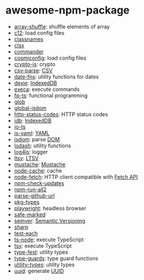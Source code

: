 # awesome-npm-package

- [array-shuffle](https://www.npmjs.com/package/array-shuffle): shuffle elements of array
- [c12](https://www.npmjs.com/package/c12): load config files
- [classnames](https://www.npmjs.com/package/classnames)
- [clsx](https://www.npmjs.com/package/clsx)
- [commander](https://www.npmjs.com/package/commander)
- [cosmiconfig](https://www.npmjs.com/package/cosmiconfig): load config files
- [crypto-js](https://www.npmjs.com/package/crypto-js): crypto
- [csv-parse](https://www.npmjs.com/package/csv-parse): [CSV](https://en.wikipedia.org/wiki/Comma-separated_values)
- [date-fns](https://www.npmjs.com/package/date-fns): utility functions for dates
- [dexie](https://www.npmjs.com/package/dexie): [IndexedDB](https://developer.mozilla.org/en-US/docs/Web/API/IndexedDB_API)
- [execa](https://www.npmjs.com/package/execa): execute commands
- [fp-ts](https://www.npmjs.com/package/fp-ts): functional programming
- [glob](https://www.npmjs.com/package/glob)
- [global-jsdom](https://www.npmjs.com/package/global-jsdom)
- [http-status-codes](https://www.npmjs.com/package/http-status-codes): HTTP status codes
- [idb](https://www.npmjs.com/package/idb): [IndexedDB](https://developer.mozilla.org/en-US/docs/Web/API/IndexedDB_API)
- [io-ts](https://www.npmjs.com/package/io-ts)
- [js-yaml](https://www.npmjs.com/package/js-yaml): [YAML](https://yaml.org/)
- [jsdom](https://www.npmjs.com/package/jsdom): parse [DOM](https://developer.mozilla.org/en-US/docs/Web/API/Document_Object_Model)
- [lodash](https://www.npmjs.com/package/lodash): utility functions
- [log4js](https://www.npmjs.com/package/log4js): logger
- [ltsv](https://www.npmjs.com/package/ltsv): [LTSV](http://ltsv.org/)
- [mustache](https://www.npmjs.com/package/mustache): [Mustache](https://mustache.github.io/)
- [node-cache](https://www.npmjs.com/package/node-cache): cache
- [node-fetch](https://www.npmjs.com/package/node-fetch): HTTP client compatible with [Fetch API](https://developer.mozilla.org/en-US/docs/Web/API/Fetch_API)
- [npm-check-updates](https://www.npmjs.com/package/npm-check-updates)
- [npm-run-all2](https://www.npmjs.com/package/npm-run-all2)
- [parse-github-url](https://www.npmjs.com/package/parse-github-url)
- [pkg-types](https://www.npmjs.com/package/pkg-types)
- [playwright](https://www.npmjs.com/package/playwright): headless browser
- [safe-marked](https://www.npmjs.com/package/safe-marked)
- [semver](https://www.npmjs.com/package/semver): [Semantic Versioning](https://semver.org/)
- [sharp](https://www.npmjs.com/package/sharp)
- [test-each](https://www.npmjs.com/package/test-each)
- [ts-node](https://www.npmjs.com/package/ts-node): execute TypeScript
- [tsx](https://www.npmjs.com/package/tsx): execute TypeScript
- [type-fest](https://www.npmjs.com/package/type-fest): utility types
- [type-guards](https://www.npmjs.com/package/type-guards): type guard functions
- [utility-types](https://www.npmjs.com/package/utility-types): utility types
- [uuid](https://www.npmjs.com/package/uuid): generate [UUID](https://en.wikipedia.org/wiki/Universally_unique_identifier)
  
